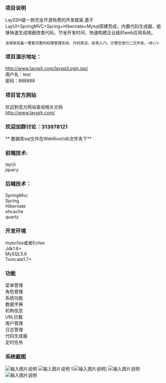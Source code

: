 ### 项目说明


  LaySSH是一款完全开源免费的开发框架,基于LayUI+SpringMVC+Spring+Hibernate+Mysql搭建而成，内置代码生成器，能够快速生成增删改查代码，节省开发时间，快速构建企业级的web应用系统。


    该框架具备一整套完整的权限管理系统，代码简洁，容易入门，方便您进行二次开发。<Br/>


### 项目演示地址：

http://www.layssh.com/laysq/Login.jsp/<Br/>
用户名：test<Br/>
密码：888888<Br/>

### 项目官方网站
欢迎到官方网站查阅相关文档<Br/>
http://www.layssh.com/<Br/>

 
### 欢迎加群讨论：313978121

 **
数据库sql文件在WebRoot/db文件夹下** 

### 前端技术:
layUi<Br/>
jquery<Br/>

### 后端技术：
SpringMvc<Br/>
Spring<Br/>
Hibernate<Br/>
ehcache<Br/>
quartz<Br/>

### 开发环境
myeclise或者Eclise<Br/>
Jdk1.6+<Br/>
MySQL5.6<Br/>
Tomcate1.7+<Br/>

### 功能
菜单管理<Br/>
角色管理<Br/>
系统功能<Br/>
数据字典<Br/>
机构信息<Br/>
URL拦截<Br/>
用户管理<Br/>
日志管理<Br/>
代码生成器<Br/>
定时任务<Br/>

### 系统截图
![输入图片说明](https://gitee.com/uploads/images/2018/0201/112714_86ac8a60_1109313.png "1.png")
![输入图片说明](https://gitee.com/uploads/images/2018/0201/112817_a66d5279_1109313.png "2.png")
![![输入图片说明](https://gitee.com/uploads/images/2018/0201/112731_99bc510c_1109313.png "3.png")]
![输入图片说明](https://gitee.com/uploads/images/2018/0201/112745_7b2351ff_1109313.png "4.png")
![输入图片说明](https://gitee.com/uploads/images/2018/0201/112755_d7a0eb41_1109313.png "5.png")








